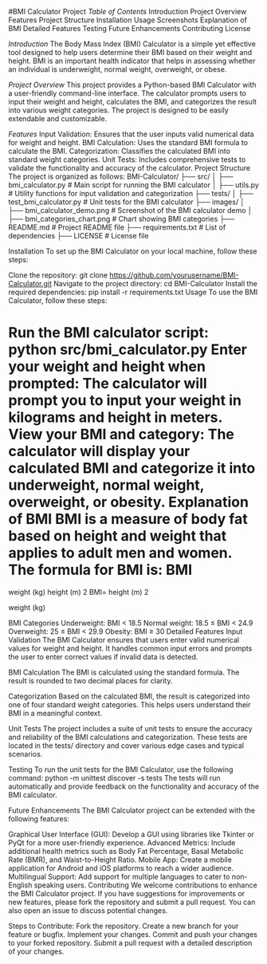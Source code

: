 #BMI Calculator Project
*Table of Contents*
Introduction
Project Overview
Features
Project Structure
Installation
Usage
Screenshots
Explanation of BMI
Detailed Features
Testing
Future Enhancements
Contributing
License

*Introduction*
The Body Mass Index (BMI) Calculator is a simple yet effective tool designed to help users determine their BMI based on their weight and height. BMI is an important health indicator that helps in assessing whether an individual is underweight, normal weight, overweight, or obese.

*Project Overview*
This project provides a Python-based BMI Calculator with a user-friendly command-line interface. The calculator prompts users to input their weight and height, calculates the BMI, and categorizes the result into various weight categories. The project is designed to be easily extendable and customizable.

*Features*
Input Validation: Ensures that the user inputs valid numerical data for weight and height.
BMI Calculation: Uses the standard BMI formula to calculate the BMI.
Categorization: Classifies the calculated BMI into standard weight categories.
Unit Tests: Includes comprehensive tests to validate the functionality and accuracy of the calculator.
Project Structure
The project is organized as follows:
BMI-Calculator/
├── src/
│   ├── bmi_calculator.py          # Main script for running the BMI calculator
│   ├── utils.py                   # Utility functions for input validation and categorization
├── tests/
│   ├── test_bmi_calculator.py     # Unit tests for the BMI calculator
├── images/
│   ├── bmi_calculator_demo.png    # Screenshot of the BMI calculator demo
│   ├── bmi_categories_chart.png   # Chart showing BMI categories
├── README.md                      # Project README file
├── requirements.txt               # List of dependencies
├── LICENSE                        # License file

Installation
To set up the BMI Calculator on your local machine, follow these steps:

Clone the repository:
git clone https://github.com/yourusername/BMI-Calculator.git
Navigate to the project directory:
cd BMI-Calculator
Install the required dependencies:
pip install -r requirements.txt
Usage
To use the BMI Calculator, follow these steps:

Run the BMI calculator script:
python src/bmi_calculator.py
Enter your weight and height when prompted:
The calculator will prompt you to input your weight in kilograms and height in meters.
View your BMI and category:
The calculator will display your calculated BMI and categorize it into underweight, normal weight, overweight, or obesity.
Explanation of BMI
BMI is a measure of body fat based on height and weight that applies to adult men and women. The formula for BMI is:
BMI
=
weight (kg)
height (m)
2
BMI= 
height (m) 
2
 
weight (kg)
​
 

BMI Categories
Underweight: BMI < 18.5
Normal weight: 18.5 ≤ BMI < 24.9
Overweight: 25 ≤ BMI < 29.9
Obesity: BMI ≥ 30
Detailed Features
Input Validation
The BMI Calculator ensures that users enter valid numerical values for weight and height. It handles common input errors and prompts the user to enter correct values if invalid data is detected.

BMI Calculation
The BMI is calculated using the standard formula. The result is rounded to two decimal places for clarity.

Categorization
Based on the calculated BMI, the result is categorized into one of four standard weight categories. This helps users understand their BMI in a meaningful context.

Unit Tests
The project includes a suite of unit tests to ensure the accuracy and reliability of the BMI calculations and categorization. These tests are located in the tests/ directory and cover various edge cases and typical scenarios.

Testing
To run the unit tests for the BMI Calculator, use the following command:
python -m unittest discover -s tests
The tests will run automatically and provide feedback on the functionality and accuracy of the BMI calculator.

Future Enhancements
The BMI Calculator project can be extended with the following features:

Graphical User Interface (GUI): Develop a GUI using libraries like Tkinter or PyQt for a more user-friendly experience.
Advanced Metrics: Include additional health metrics such as Body Fat Percentage, Basal Metabolic Rate (BMR), and Waist-to-Height Ratio.
Mobile App: Create a mobile application for Android and iOS platforms to reach a wider audience.
Multilingual Support: Add support for multiple languages to cater to non-English speaking users.
Contributing
We welcome contributions to enhance the BMI Calculator project. If you have suggestions for improvements or new features, please fork the repository and submit a pull request. You can also open an issue to discuss potential changes.

Steps to Contribute:
Fork the repository.
Create a new branch for your feature or bugfix.
Implement your changes.
Commit and push your changes to your forked repository.
Submit a pull request with a detailed description of your changes.
